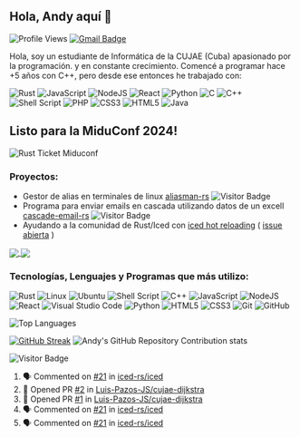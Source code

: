 ## Hola, Andy aquí 👋

![Profile Views](https://komarev.com/ghpvc/?username=garcia-andy&color=blue)
[![Gmail Badge](https://img.shields.io/badge/-agf030124@gmail.com-c14438?style=flat-square&logo=Gmail&logoColor=white&link=mailto:agf030124@gmail.com)](mailto:agf030124@gmail.com)

Hola, soy un estudiante de Informática de la CUJAE (Cuba) apasionado por la programación. y en constante crecimiento.
Comencé a programar hace +5 años con C++, pero desde ese entonces he trabajado con:

![Rust](https://img.shields.io/badge/rust-%23000000.svg?style=for-the-badge&logo=rust&logoColor=white)
![JavaScript](https://img.shields.io/badge/javascript-%23323330.svg?style=for-the-badge&logo=javascript&logoColor=%23F7DF1E)
![NodeJS](https://img.shields.io/badge/node.js-6DA55F?style=for-the-badge&logo=node.js&logoColor=black)
![React](https://img.shields.io/badge/react-%2320232a.svg?style=for-the-badge&logo=react&logoColor=%2361DAFB)
![Python](https://img.shields.io/badge/python-3670A0?style=for-the-badge&logo=python&logoColor=ffdd54)
![C](https://img.shields.io/badge/c-%2300599C.svg?style=for-the-badge&logo=c&logoColor=white)
![C++](https://img.shields.io/badge/c++-%2300599C.svg?style=for-the-badge&logo=c%2B%2B&logoColor=white)
![Shell Script](https://img.shields.io/badge/shell_script-%23121011.svg?style=for-the-badge&logo=gnu-bash&logoColor=white)
![PHP](https://img.shields.io/badge/php-%23777BB4.svg?style=for-the-badge&logo=php&logoColor=white)
![CSS3](https://img.shields.io/badge/css3-%231572B6.svg?style=for-the-badge&logo=css3&logoColor=white)
![HTML5](https://img.shields.io/badge/html5-%23E34F26.svg?style=for-the-badge&logo=html5&logoColor=white)
![Java](https://img.shields.io/badge/java-%23ED8B00.svg?style=for-the-badge&logo=openjdk&logoColor=white)

## Listo para la MiduConf 2024!
![Rust Ticket Miduconf](https://github.com/garcia-andy/garcia-andy/blob/main/rust-ticket.jpeg?raw=true)

### Proyectos:
- Gestor de alias en terminales de linux [aliasman-rs](https://github.com/garcia-andy/aliasman-rs) ![Visitor Badge](https://visitor-badge.laobi.icu/badge?page_id=garcia-andy.aliasman-rs)
- Programa para enviar emails en cascada utilizando datos de un excell [cascade-email-rs](https://github.com/garcia-andy/cascade-email-rs) ![Visitor Badge](https://visitor-badge.laobi.icu/badge?page_id=garcia-andy.cascade-email-rs)
- Ayudando a la comunidad de Rust/Iced con [iced hot reloading](https://github.com/garcia-andy/iced_tweak) ( [issue abierta](https://github.com/iced-rs/iced/issues/21) )

<a href="https://github.com/garcia-andy/aliasman-rs" target="_blank">
  <img align="center" src="https://github-readme-stats.vercel.app/api/pin/?username=garcia-andy&repo=aliasman-rs&theme=dracula"">
</a>
<a href="https://github.com/garcia-andy/cascade-email-rs" target="_blank">
  <img align="center" src="https://github-readme-stats.vercel.app/api/pin/?username=garcia-andy&repo=cascade-email-rs&theme=dracula"">
</a>

### Tecnologías, Lenguajes y Programas que más utilizo:
![Rust](https://img.shields.io/badge/rust-%23000000.svg?style=for-the-badge&logo=rust&logoColor=white)
![Linux](https://img.shields.io/badge/Linux-FCC624?style=for-the-badge&logo=linux&logoColor=black)
![Ubuntu](https://img.shields.io/badge/Ubuntu-E95420?style=for-the-badge&logo=ubuntu&logoColor=white)
![Shell Script](https://img.shields.io/badge/shell_script-%23121011.svg?style=for-the-badge&logo=gnu-bash&logoColor=white)
![C++](https://img.shields.io/badge/c++-%2300599C.svg?style=for-the-badge&logo=c%2B%2B&logoColor=white)
![JavaScript](https://img.shields.io/badge/javascript-%23323330.svg?style=for-the-badge&logo=javascript&logoColor=%23F7DF1E)
![NodeJS](https://img.shields.io/badge/node.js-6DA55F?style=for-the-badge&logo=node.js&logoColor=black)
![React](https://img.shields.io/badge/react-%2320232a.svg?style=for-the-badge&logo=react&logoColor=%2361DAFB)
![Visual Studio Code](https://img.shields.io/badge/Visual%20Studio%20Code-0078d7.svg?style=for-the-badge&logo=visual-studio-code&logoColor=white)
![Python](https://img.shields.io/badge/python-3670A0?style=for-the-badge&logo=python&logoColor=ffdd54)
![HTML5](https://img.shields.io/badge/-HTML5-E34F26?style=flat-square&logo=html5&logoColor=white)
![CSS3](https://img.shields.io/badge/-CSS3-1572B6?style=flat-square&logo=css3)
![Git](https://img.shields.io/badge/-Git-black?style=flat-square&logo=git)
![GitHub](https://img.shields.io/badge/-GitHub-181717?style=flat-square&logo=github)

![Top Languages](https://github-readme-stats.vercel.app/api/top-langs/?username=garcia-andy&hide=java&theme=dracula)

[![GitHub Streak](https://streak-stats.demolab.com/?user=garcia-andy&theme=dracula)](https://git.io/streak-stats)
![Andy's GitHub Repository Contribution stats](https://github-contributor-stats.vercel.app/api?username=garcia-andy&combine_all_yearly_contributions=true&theme=dracula)

![Visitor Badge](https://visitor-badge.laobi.icu/badge?page_id=garcia-andy.garcia-andy)


<!--START_SECTION:activity-->
1. 🗣 Commented on [#21](https://github.com/iced-rs/iced/issues/21#issuecomment-2360280009) in [iced-rs/iced](https://github.com/iced-rs/iced)
2. 💪 Opened PR [#2](https://github.com/Luis-Pazos-JS/cujae-dijkstra/pull/2) in [Luis-Pazos-JS/cujae-dijkstra](https://github.com/Luis-Pazos-JS/cujae-dijkstra)
3. 💪 Opened PR [#1](https://github.com/Luis-Pazos-JS/cujae-dijkstra/pull/1) in [Luis-Pazos-JS/cujae-dijkstra](https://github.com/Luis-Pazos-JS/cujae-dijkstra)
4. 🗣 Commented on [#21](https://github.com/iced-rs/iced/issues/21#issuecomment-2336509657) in [iced-rs/iced](https://github.com/iced-rs/iced)
5. 🗣 Commented on [#21](https://github.com/iced-rs/iced/issues/21#issuecomment-2329523633) in [iced-rs/iced](https://github.com/iced-rs/iced)
<!--END_SECTION:activity-->
